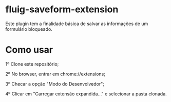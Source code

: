 # fluig-saveform-extension
Este plugin tem a finalidade básica de salvar as informações de um formulário bloqueado.

# Como usar

1º Clone este repositório;

2º No browser, entrar em chrome://extensions;

3º Checar a opção "Modo do Desenvolvedor";

4º Clicar em "Carregar extensão expandida..." e selecionar a pasta clonada.
